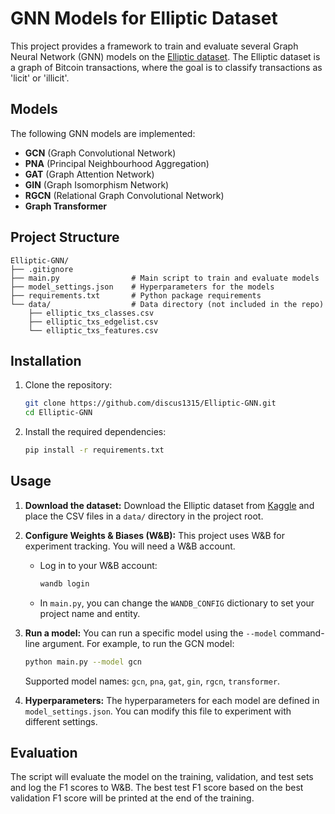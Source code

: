 # GNN Models for Elliptic Dataset

This project provides a framework to train and evaluate several Graph Neural Network (GNN) models on the [Elliptic dataset](https://www.kaggle.com/datasets/ellipticco/elliptic-data-set). The Elliptic dataset is a graph of Bitcoin transactions, where the goal is to classify transactions as 'licit' or 'illicit'.

## Models

The following GNN models are implemented:

*   **GCN** (Graph Convolutional Network)
*   **PNA** (Principal Neighbourhood Aggregation)
*   **GAT** (Graph Attention Network)
*   **GIN** (Graph Isomorphism Network)
*   **RGCN** (Relational Graph Convolutional Network)
*   **Graph Transformer**

## Project Structure

```
Elliptic-GNN/
├── .gitignore
├── main.py                # Main script to train and evaluate models
├── model_settings.json    # Hyperparameters for the models
├── requirements.txt       # Python package requirements
└── data/                  # Data directory (not included in the repo)
    ├── elliptic_txs_classes.csv
    ├── elliptic_txs_edgelist.csv
    └── elliptic_txs_features.csv
```

## Installation

1.  Clone the repository:
    ```bash
    git clone https://github.com/discus1315/Elliptic-GNN.git
    cd Elliptic-GNN
    ```

2.  Install the required dependencies:
    ```bash
    pip install -r requirements.txt
    ```

## Usage

1.  **Download the dataset:**
    Download the Elliptic dataset from [Kaggle](https://www.kaggle.com/datasets/ellipticco/elliptic-data-set) and place the CSV files in a `data/` directory in the project root.

2.  **Configure Weights & Biases (W&B):**
    This project uses W&B for experiment tracking. You will need a W&B account.
    - Log in to your W&B account:
      ```bash
      wandb login
      ```
    - In `main.py`, you can change the `WANDB_CONFIG` dictionary to set your project name and entity.

3.  **Run a model:**
    You can run a specific model using the `--model` command-line argument. For example, to run the GCN model:
    ```bash
    python main.py --model gcn
    ```

    Supported model names: `gcn`, `pna`, `gat`, `gin`, `rgcn`, `transformer`.

4.  **Hyperparameters:**
    The hyperparameters for each model are defined in `model_settings.json`. You can modify this file to experiment with different settings.

## Evaluation

The script will evaluate the model on the training, validation, and test sets and log the F1 scores to W&B. The best test F1 score based on the best validation F1 score will be printed at the end of the training.
